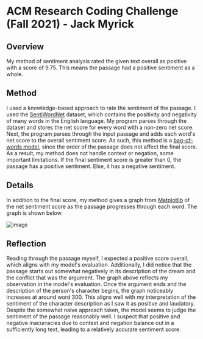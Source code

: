 # ACM Research Coding Challenge (Fall 2021) - Jack Myrick

## Overview
My method of sentiment analysis rated the given text overall as positive with a score of 9.75. This means the passage had a positive sentiment as a whole.

## Method
I used a knowledge-based approach to rate the sentiment of the passage. I used the [SentiWordNet](https://github.com/aesuli/SentiWordNet/blob/master/data/SentiWordNet_3.0.0.txt) dataset, which contains the positivity and negativity of many words in the English language. My program parses through the dataset and stores the net score for every word with a non-zero net score. Next, the program parses through the input passage and adds each word's net score to the overall sentiment score. As such, this method is a [bag-of-words model](https://en.wikipedia.org/wiki/Bag-of-words_model), since the order of the passage does not affect the final score. As a result, my method does not handle context or negation, some important limitations. If the final sentiment score is greater than 0, the passage has a positive sentiment. Else, it has a negative sentiment.

## Details
In addition to the final score, my method gives a graph from [Matplotlib](https://matplotlib.org/) of the net sentiment score as the passage progresses through each word. The graph is shown below.

![image](https://user-images.githubusercontent.com/63320517/130508052-ee4e4fdc-0896-44f5-95b6-aa0a9148000a.png)

## Reflection
Reading through the passage myself, I expected a positive score overall, which aligns with my model's evaluation. Additionally, I did notice that the passage starts out somewhat negatively in its description of the dream and the conflict that was the argument. The graph above reflects my observation in the model's evaluation. Once the argument ends and the description of the person's character begins, the graph noticeably increases at around word 300. This aligns well with my interpretation of the sentiment of the character description as I saw it as positive and laudatory. 
Despite the somewhat naive approach taken, the model seems to judge the sentiment of the passage reasonably well. I suspect that positive and negative inacurracies due to context and negation balance out in a sufficiently long text, leading to a relatively accurate sentiment score.
